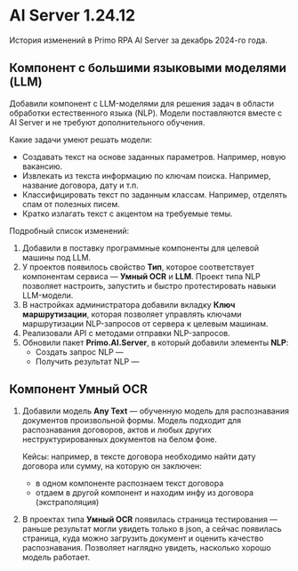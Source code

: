 # AI Server 1.24.12

История изменений в Primo RPA AI Server за декабрь 2024-го года.

## Компонент с большими языковыми моделями (LLM)
Добавили компонент с LLM-моделями для решения задач в области обработки естественного языка (NLP). Модели поставляются вместе с AI Server и не требуют дополнительного обучения. 

Какие задачи умеют решать модели:
* Создавать текст на основе заданных параметров. Например, новую вакансию.
* Извлекать из текста информацию по ключам поиска. Например, название договора, дату и т.п.
* Классифицировать текст по заданным классам. Например, отделять спам от полезных писем.
* Кратко излагать текст с акцентом на требуемые темы.

Подробный список изменений:
1. Добавили в поставку программные компоненты для целевой машины под LLM.
1. У проектов появилось свойство **Тип**, которое соответствует компонентам сервиса — **Умный OCR** и **LLM**. Проект типа NLP позволяет настроить, запустить и быстро протестировать навыки LLM-модели.
1. В настройках администратора добавили вкладку **Ключ маршрутизации**, которая позволяет управлять ключами маршрутизации NLP-запросов от сервера к целевым машинам.
1. Реализовали API с методами отправки NLP-запросов.
1. Обновили пакет **Primo.AI.Server**, в который добавили элементы **NLP**:
   * Создать запрос NLP — 
   * Получить результат NLP —
     

## Компонент Умный OCR

1. Добавили модель **Any Text** — обученную модель для распознавания документов произвольной формы. Модель подходит для распознавания договоров, актов и любых других неструктурированных документов на белом фоне.

   Кейсы: например, в тексте договора необходимо найти дату договора или сумму, на которую он заключен:
   * в одном компоненте распознаем текст договора
   * отдаем в другой компонент и находим инфу из договора (экстраполяция)
1. В проектах типа **Умный OCR** появилась страница тестирования — раньше результат могли увидеть только в json, а сейчас появилась страница, куда можно загрузить документ и оценить качество распознавания. Позволяет наглядно увидеть, насколько хорошо модель работает.

